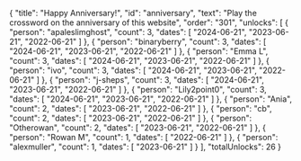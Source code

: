 {
  "title": "Happy Anniversary!",
  "id": "anniversary",
  "text": "Play the crossword on the anniversary of this website",
  "order": "301",
  "unlocks": [
    {
      "person": "apaleslimghost",
      "count": 3,
      "dates": [
        "2024-06-21",
        "2023-06-21",
        "2022-06-21"
      ]
    },
    {
      "person": "binaryberry",
      "count": 3,
      "dates": [
        "2024-06-21",
        "2023-06-21",
        "2022-06-21"
      ]
    },
    {
      "person": "Emma L",
      "count": 3,
      "dates": [
        "2024-06-21",
        "2023-06-21",
        "2022-06-21"
      ]
    },
    {
      "person": "ivo",
      "count": 3,
      "dates": [
        "2024-06-21",
        "2023-06-21",
        "2022-06-21"
      ]
    },
    {
      "person": "j-sheps",
      "count": 3,
      "dates": [
        "2024-06-21",
        "2023-06-21",
        "2022-06-21"
      ]
    },
    {
      "person": "Lily2point0",
      "count": 3,
      "dates": [
        "2024-06-21",
        "2023-06-21",
        "2022-06-21"
      ]
    },
    {
      "person": "Ania",
      "count": 2,
      "dates": [
        "2023-06-21",
        "2022-06-21"
      ]
    },
    {
      "person": "cb",
      "count": 2,
      "dates": [
        "2023-06-21",
        "2022-06-21"
      ]
    },
    {
      "person": "Otherowan",
      "count": 2,
      "dates": [
        "2023-06-21",
        "2022-06-21"
      ]
    },
    {
      "person": "Rowan M",
      "count": 1,
      "dates": [
        "2022-06-21"
      ]
    },
    {
      "person": "alexmuller",
      "count": 1,
      "dates": [
        "2023-06-21"
      ]
    }
  ],
  "totalUnlocks": 26
}